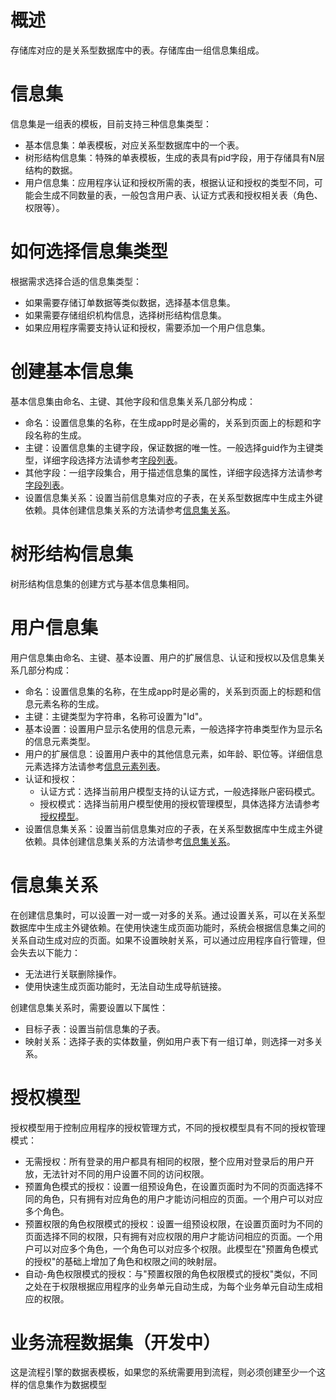 # 概述
存储库对应的是关系型数据库中的表。存储库由一组信息集组成。

# 信息集
信息集是一组表的模板，目前支持三种信息集类型：
- 基本信息集：单表模板，对应关系型数据库中的一个表。
- 树形结构信息集：特殊的单表模板，生成的表具有pid字段，用于存储具有N层结构的数据。
- 用户信息集：应用程序认证和授权所需的表，根据认证和授权的类型不同，可能会生成不同数量的表，一般包含用户表、认证方式表和授权相关表（角色、权限等）。

# 如何选择信息集类型
根据需求选择合适的信息集类型：
- 如果需要存储订单数据等类似数据，选择基本信息集。
- 如果需要存储组织机构信息，选择树形结构信息集。
- 如果应用程序需要支持认证和授权，需要添加一个用户信息集。

# 创建基本信息集
基本信息集由命名、主键、其他字段和信息集关系几部分构成：
- 命名：设置信息集的名称，在生成app时是必需的，关系到页面上的标题和字段名称的生成。
- 主键：设置信息集的主键字段，保证数据的唯一性。一般选择guid作为主键类型，详细字段选择方法请参考[字段列表](02%20信息元素)。
- 其他字段：一组字段集合，用于描述信息集的属性，详细字段选择方法请参考[字段列表](02%20信息元素)。
- 设置信息集关系：设置当前信息集对应的子表，在关系型数据库中生成主外键依赖。具体创建信息集关系的方法请参考[信息集关系](#信息集关系)。

# 树形结构信息集
树形结构信息集的创建方式与基本信息集相同。

# 用户信息集
用户信息集由命名、主键、基本设置、用户的扩展信息、认证和授权以及信息集关系几部分构成：
- 命名：设置信息集的名称，在生成app时是必需的，关系到页面上的标题和信息元素名称的生成。
- 主键：主键类型为字符串，名称可设置为"Id"。
- 基本设置：设置用户显示名使用的信息元素，一般选择字符串类型作为显示名的信息元素类型。
- 用户的扩展信息：设置用户表中的其他信息元素，如年龄、职位等。详细信息元素选择方法请参考[信息元素列表](02%20信息元素)。
- 认证和授权：
  - 认证方式：选择当前用户模型支持的认证方式，一般选择账户密码模式。
  - 授权模式：选择当前用户模型使用的授权管理模型，具体选择方法请参考[授权模型](#授权模型)。
- 设置信息集关系：设置当前信息集对应的子表，在关系型数据库中生成主外键依赖。具体创建信息集关系的方法请参考[信息集关系](#信息集关系)。

# 信息集关系
在创建信息集时，可以设置一对一或一对多的关系。通过设置关系，可以在关系型数据库中生成主外键依赖。在使用快速生成页面功能时，系统会根据信息集之间的关系自动生成对应的页面。如果不设置映射关系，可以通过应用程序自行管理，但会失去以下能力：
- 无法进行关联删除操作。
- 使用快速生成页面功能时，无法自动生成导航链接。

创建信息集关系时，需要设置以下属性：
- 目标子表：设置当前信息集的子表。
- 映射关系：选择子表的实体数量，例如用户表下有一组订单，则选择一对多关系。

# 授权模型
授权模型用于控制应用程序的授权管理方式，不同的授权模型具有不同的授权管理模式：
- 无需授权：所有登录的用户都具有相同的权限，整个应用对登录后的用户开放，无法针对不同的用户设置不同的访问权限。
- 预置角色模式的授权：设置一组预设角色，在设置页面时为不同的页面选择不同的角色，只有拥有对应角色的用户才能访问相应的页面。一个用户可以对应多个角色。
- 预置权限的角色权限模式的授权：设置一组预设权限，在设置页面时为不同的页面选择不同的权限，只有拥有对应权限的用户才能访问相应的页面。一个用户可以对应多个角色，一个角色可以对应多个权限。此模型在"预置角色模式的授权"的基础上增加了角色和权限之间的映射层。
- 自动-角色权限模式的授权：与"预置权限的角色权限模式的授权"类似，不同之处在于权限根据应用程序的业务单元自动生成，为每个业务单元自动生成相应的权限。

# 业务流程数据集（开发中）
这是流程引擎的数据表模板，如果您的系统需要用到流程，则必须创建至少一个这样的信息集作为数据模型